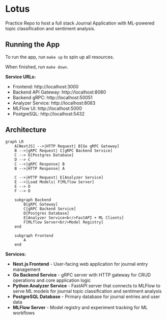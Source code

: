 # Lotus

Practice Repo to host a full stack Journal Application with ML-powered topic classification and sentiment analysis.

## Running the App

To run the app, run `make up` to spin up all resources.

When finished, run `make down`.

**Service URLs:**
- Frontend: http://localhost:3000
- Backend API Gateway: http://localhost:8080
- Backend gRPC: http://localhost:50051
- Analyzer Service: http://localhost:8083
- MLFlow UI: http://localhost:5000
- PostgreSQL: http://localhost:5432

## Architecture

``` mermaid
graph LR
    A[NextJS] -->|HTTP Request| B[Go gRPC Gateway]
    B -->|gRPC Request| C[gRPC Backend Service]
    C --> D[Postgres Database]
    D --> C
    C -->|gRPC Response| B
    B -->|HTTP Response| A

    C -->|HTTP Request| E[Analyzer Service]
    E -->|Load Models| F[MLflow Server]
    E --> D
    F --> D

    subgraph Backend
        B[gRPC Gateway]
        C[gRPC Backend Service]
        D[Postgres Database]
        E[Analyzer Service<br/>FastAPI + ML Clients]
        F[MLflow Server<br/>Model Registry]
    end

    subgraph Frontend
        A
    end
```

**Services:**

- **Next.js Frontend** - User-facing web application for journal entry management
- **Go Backend Service** - gRPC server with HTTP gateway for CRUD operations and core application logic
- **Python Analyzer Service** - FastAPI server that connects to MLFlow to serve ML models for journal topic classification and sentiment analysis
- **PostgreSQL Database** - Primary database for journal entries and user data
- **MLFlow Server** - Model registry and experiment tracking for ML workflows
